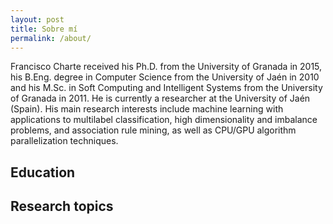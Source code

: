 ```yaml
---
layout: post
title: Sobre mí
permalink: /about/
---
```

	
Francisco Charte received his Ph.D. from the University of Granada in 2015, his B.Eng. degree in Computer Science from the University of Jaén in 2010 and his M.Sc. in Soft Computing and Intelligent Systems from the University of Granada in 2011. He is currently a researcher at the University of Jaén (Spain). His main research interests include machine learning with applications to multilabel classification, high dimensionality and imbalance problems, and association rule mining, as well as CPU/GPU algorithm parallelization techniques.

## Education

## Research topics
